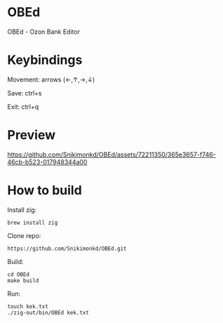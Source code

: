 # OBEd

OBEd - Ozon Bank Editor

# Keybindings

Movement: arrows (←,↑,→,↓)

Save: ctrl+s

Exit: ctrl+q

# Preview

https://github.com/Snikimonkd/OBEd/assets/72211350/365e3657-f746-46cb-b523-017948344a00

# How to build

Install zig:

```
brew install zig
```

Clone repo:

```
https://github.com/Snikimonkd/OBEd.git
```

Build:

```
cd OBEd
make build
```

Run:

```
touch kek.txt
./zig-out/bin/OBEd kek.txt
```
